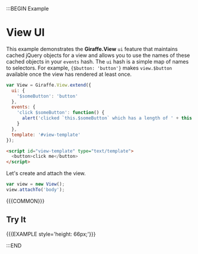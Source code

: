 :::BEGIN Example

# View UI

This example demonstrates the **Giraffe.View** `ui` feature that maintains cached jQuery objects for a view and allows you to use the names of these cached objects in your `events` hash. The `ui` hash is a simple map of names to selectors. For example, `{$button: 'button'}` makes `view.$button` available once the view has rendered at least once.

```js
var View = Giraffe.View.extend({
  ui: {
    '$someButton': 'button'
  },
  events: {
    'click $someButton': function() {
      alert('clicked `this.$someButton` which has a length of ' + this.$someButton.length);
    }
  },
  template: '#view-template'
});
```

```html
<script id="view-template" type="text/template">
  <button>click me</button>
</script>
```

Let's create and attach the view.

```js
var view = new View();
view.attachTo('body');
```

{{{COMMON}}}

## Try It

{{{EXAMPLE style='height: 66px;'}}}


:::END
